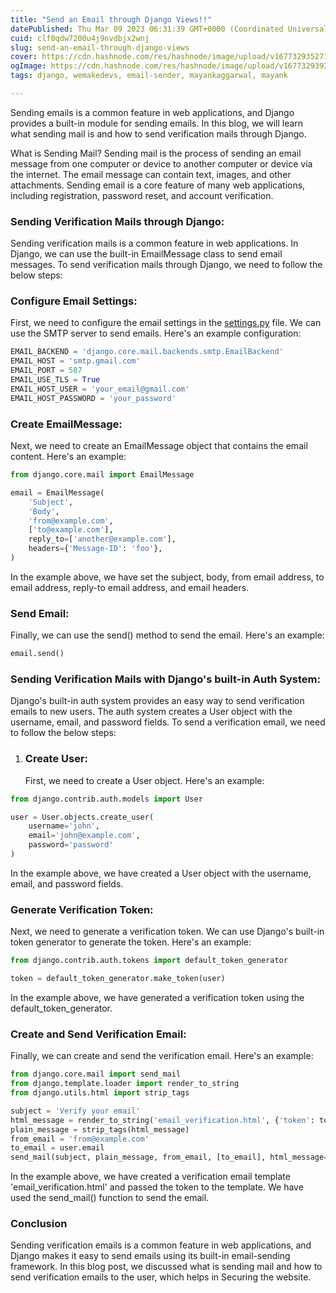 ```yaml
---
title: "Send an Email through Django Views!!"
datePublished: Thu Mar 09 2023 06:31:39 GMT+0000 (Coordinated Universal Time)
cuid: clf0qdw7200u4j9nvdbjx2wnj
slug: send-an-email-through-django-views
cover: https://cdn.hashnode.com/res/hashnode/image/upload/v1677329352713/02b93cda-0662-42cb-882b-c8fa7120b2c1.png
ogImage: https://cdn.hashnode.com/res/hashnode/image/upload/v1677329392758/ca864dd0-2314-43a1-b53c-5ee57b7c8f73.png
tags: django, wemakedevs, email-sender, mayankaggarwal, mayank

---
```


Sending emails is a common feature in web applications, and Django provides a built-in module for sending emails. In this blog, we will learn what sending mail is and how to send verification mails through Django.

What is Sending Mail? Sending mail is the process of sending an email message from one computer or device to another computer or device via the internet. The email message can contain text, images, and other attachments. Sending email is a core feature of many web applications, including registration, password reset, and account verification.

### Sending Verification Mails through Django:

Sending verification mails is a common feature in web applications. In Django, we can use the built-in EmailMessage class to send email messages. To send verification mails through Django, we need to follow the below steps:

### Configure Email Settings:

First, we need to configure the email settings in the [settings.py](http://settings.py) file. We can use the SMTP server to send emails. Here's an example configuration:

```python
EMAIL_BACKEND = 'django.core.mail.backends.smtp.EmailBackend'
EMAIL_HOST = 'smtp.gmail.com'
EMAIL_PORT = 587
EMAIL_USE_TLS = True
EMAIL_HOST_USER = 'your_email@gmail.com'
EMAIL_HOST_PASSWORD = 'your_password'
```

### Create EmailMessage:

Next, we need to create an EmailMessage object that contains the email content. Here's an example:

```python
from django.core.mail import EmailMessage

email = EmailMessage(
    'Subject',
    'Body',
    'from@example.com',
    ['to@example.com'],
    reply_to=['another@example.com'],
    headers={'Message-ID': 'foo'},
)
```

In the example above, we have set the subject, body, from email address, to email address, reply-to email address, and email headers.

### Send Email:

Finally, we can use the send() method to send the email. Here's an example:

```python
email.send()
```

### Sending Verification Mails with Django's built-in Auth System:

Django's built-in auth system provides an easy way to send verification emails to new users. The auth system creates a User object with the username, email, and password fields. To send a verification email, we need to follow the below steps:

1. ### Create User:
    
    First, we need to create a User object. Here's an example:
    

```python
from django.contrib.auth.models import User

user = User.objects.create_user(
    username='john',
    email='john@example.com',
    password='password'
)
```

In the example above, we have created a User object with the username, email, and password fields.

### Generate Verification Token:

Next, we need to generate a verification token. We can use Django's built-in token generator to generate the token. Here's an example:

```python
from django.contrib.auth.tokens import default_token_generator

token = default_token_generator.make_token(user)
```

In the example above, we have generated a verification token using the default\_token\_generator.

### Create and Send Verification Email:

Finally, we can create and send the verification email. Here's an example:

```python
from django.core.mail import send_mail
from django.template.loader import render_to_string
from django.utils.html import strip_tags

subject = 'Verify your email'
html_message = render_to_string('email_verification.html', {'token': token})
plain_message = strip_tags(html_message)
from_email = 'from@example.com'
to_email = user.email
send_mail(subject, plain_message, from_email, [to_email], html_message=html_message)
```

In the example above, we have created a verification email template 'email\_verification.html' and passed the token to the template. We have used the send\_mail() function to send the email.

### Conclusion

Sending verification emails is a common feature in web applications, and Django makes it easy to send emails using its built-in email-sending framework. In this blog post, we discussed what is sending mail and how to send verification emails to the user, which helps in Securing the website.